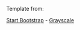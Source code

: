 

Template from:

[Start Bootstrap](http://startbootstrap.com/) - [Grayscale](http://startbootstrap.com/template-overviews/grayscale/)

